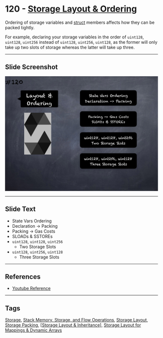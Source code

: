 # 120 - [Storage Layout & Ordering](Storage%20Layout%20&%20Ordering.md)
Ordering of storage variables and [struct](../2.%20Solidity%20101/Structs.md) members affects how they can be packed tightly. 

For example, declaring your storage variables in the order of `uint128`, `uint128`, `uint256` instead of `uint128`, `uint256`, `uint128`, as the former will only take up two slots of storage whereas the latter will take up three.
___
## Slide Screenshot
![120.png](../../images/3.%20Solidity%20201/120.png)
___
## Slide Text
- State Vars Ordering
- Declaration -> Packing
- Packing -> Gas Costs
- SLOADs & SSTOREs
- `uint128`, `uint128`, `uint256`
	- Two Storage Slots
- `uint128`, `uint256`, `uint128`
	- Three Storage Slots
___
## References
- [Youtube Reference](https://youtu.be/3bFgsmsQXrE?t=1468)
___
## Tags
[Storage](../1.%20Ethereum101/Storage.md), [Stack Memory, Storage, and Flow Operations](../1.%20Ethereum101/Stack%20Memory,%20Storage,%20and%20Flow%20Operations.md), [Storage Layout](Storage%20Layout.md), [Storage Packing](Storage%20Packing.md), [[Storage Layout & Inheritance](Storage%20Layout%20&%20Inheritance.md)], [Storage Layout for Mappings & Dynamic Arrays](Storage%20Layout%20for%20Mappings%20&%20Dynamic%20Arrays.md)
